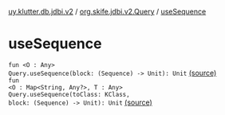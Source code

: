 [uy.klutter.db.jdbi.v2](../index.md) / [org.skife.jdbi.v2.Query](index.md) / [useSequence](.)


# useSequence
<code>fun <O : Any> Query<O>.useSequence(block: (Sequence<O>) -> Unit): Unit</code> [(source)](https://github.com/kohesive/klutter/blob/master/db-jdbi-v2-jdk6/src/main/kotlin/uy/klutter/db/jdbi/v2/Extensions.kt#L51)<br/><code>fun <O : Map<String, Any?>, T : Any> Query<O>.useSequence(toClass: KClass<T>, block: (Sequence<T>) -> Unit): Unit</code> [(source)](https://github.com/kohesive/klutter/blob/master/db-jdbi-v2-jdk6/src/main/kotlin/uy/klutter/db/jdbi/v2/Extensions.kt#L57)<br/>

